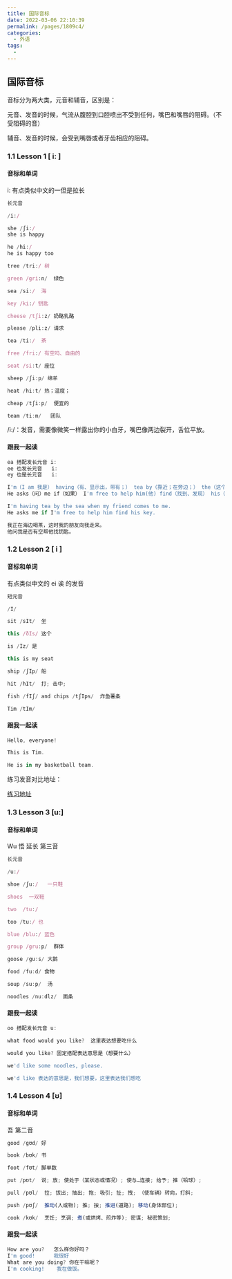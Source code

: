 ```yaml
---
title: 国际音标
date: 2022-03-06 22:10:39
permalink: /pages/1809c4/
categories:
  - 外语
tags:
  -
---
```


## 国际音标

音标分为两大类，元音和辅音，区别是：

元音、发音的时候，气流从腹腔到口腔喷出不受到任何，嘴巴和嘴唇的阻碍。（不受阻碍的音）

辅音、发音的时候，会受到嘴唇或者牙齿相应的阻碍。

### 1.1 Lesson 1 [ i: ] 

#### 音标和单词

i: 有点类似中文的一但是拉长

```javascript
长元音

/i:/

she /ʃi:/
she is happy

he /hi:/
he is happy too

tree /tri:/ 树

green /gri:n/  绿色

sea /si:/  海

key /ki:/ 钥匙

cheese /tʃi:z/ 奶酪乳酪

please /pli:z/ 请求

tea /ti:/  茶

free /fri:/ 有空吗、自由的

seat /si:t/ 座位

sheep /ʃi:p/ 绵羊

heat /hi:t/ 热；温度；

cheap /tʃi:p/  便宜的

team /ti:m/   团队
```

/i:/：发音，需要像微笑一样露出你的小白牙，嘴巴像两边裂开，舌位平放。

#### 跟我一起读

```javascript
ea 搭配发长元音 i:
ee 也发长元音   i:
ey 也是长元音   i:

I'm（I am 我是） having（有、显示出，带有；） tea by（靠近；在旁边；） the（这个） sea when（何时、当时） my friend comes to me.
He asks（问）me if（如果） I'm free to help him(他) find（找到、发现） his（他的、属于他的、与他有关的） key.

I'm having tea by the sea when my friend comes to me.
He asks me if I'm free to help him find his key.

我正在海边喝茶，这时我的朋友向我走来。
他问我是否有空帮他找钥匙。
```

### 1.2 Lesson 2 [ i ] 

#### 音标和单词

有点类似中文的 ei 诶 的发音

```javascript
短元音

/I/

sit /sIt/  坐

this /ðIs/ 这个

is /Iz/ 是 

this is my seat

ship /ʃIp/ 船

hit /hIt/  打; 击中;

fish /fIʃ/ and chips /tʃIps/  炸鱼薯条

Tim /tIm/ 
```

#### 跟我一起读

```javascript
Hello, everyone!

This is Tim.

He is in my basketball team.
```

练习发音对比地址：

[练习地址](https://link.zhihu.com/?target=https%3A//www.youtube.com/watch%3Fv%3DGhwAARLgwqQ)

### 1.3 Lesson 3 [u:] 

#### 音标和单词

Wu 悟 延长 第三音

```javascript
长元音

/u:/

shoe /ʃu:/   一只鞋

shoes  一双鞋

two  /tu:/

too /tu:/ 也

blue /blu:/ 蓝色

group /gru:p/  群体

goose /gu:s/ 大鹅

food /fu:d/ 食物

soup /su:p/  汤

noodles /nu:dlz/  面条
```

#### 跟我一起读

```javascript
oo 搭配发长元音 u:

what food would you like?  这里表达想要吃什么

would you like? 固定搭配表达意思是（想要什么）

we'd like some noodles, please.

we'd like 表达的意思是，我们想要，这里表达我们想吃
```

### 1.4 Lesson 4 [ʊ] 

#### 音标和单词

吾 第二音

```javascript
good /gʊd/ 好

book /bʊk/ 书

foot /fʊt/ 脚单数

put /pʊt/  说; 放; 使处于（某状态或情况）; 使与…连接; 给予; 推（铅球）; 

pull /pʊl/  拉; 拔出; 抽出; 拖; 吸引; 扯; 拽; （使车辆）转向，打斜;

push /pʊʃ/  推动(人或物); 推; 按; 推进(道路); 移动(身体部位); 

cook /kʊk/  烹饪; 烹调; 煮(或烘烤、煎炸等); 密谋; 秘密策划;
```

#### 跟我一起读

```javascript
How are you?   怎么样你好吗？
I'm good!	   我很好
What are you doing? 你在干嘛呢？
I'm cooking!    我在做饭。
```

